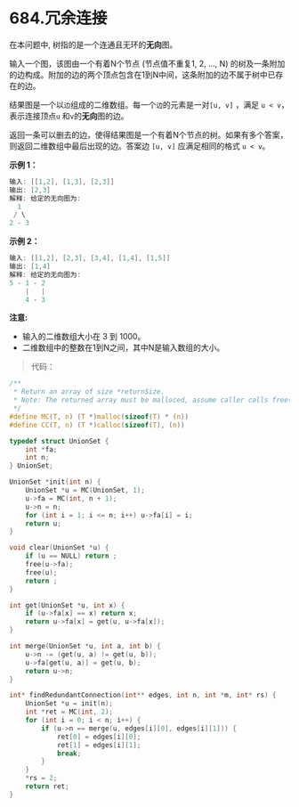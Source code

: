 # 684.冗余连接

在本问题中, 树指的是一个连通且无环的**无向**图。

输入一个图，该图由一个有着N个节点 (节点值不重复1, 2, ..., N) 的树及一条附加的边构成。附加的边的两个顶点包含在1到N中间，这条附加的边不属于树中已存在的边。

结果图是一个以`边`组成的二维数组。每一个`边`的元素是一对`[u, v]` ，满足 `u < v`，表示连接顶点`u` 和`v`的**无向**图的边。

返回一条可以删去的边，使得结果图是一个有着N个节点的树。如果有多个答案，则返回二维数组中最后出现的边。答案边 `[u, v]` 应满足相同的格式 `u < v`。

**示例 1：**

```c
输入: [[1,2], [1,3], [2,3]]
输出: [2,3]
解释: 给定的无向图为:
  1
 / \
2 - 3
```

**示例 2：**

```c
输入: [[1,2], [2,3], [3,4], [1,4], [1,5]]
输出: [1,4]
解释: 给定的无向图为:
5 - 1 - 2
    |   |
    4 - 3
```

**注意:**

- 输入的二维数组大小在 3 到 1000。
- 二维数组中的整数在1到N之间，其中N是输入数组的大小。

> 代码：

```c
/**
 * Return an array of size *returnSize.
 * Note: The returned array must be malloced, assume caller calls free().
 */
#define MC(T, n) (T *)malloc(sizeof(T) * (n))
#define CC(T, n) (T *)calloc(sizeof(T), (n))

typedef struct UnionSet {
    int *fa;
    int n;
} UnionSet;

UnionSet *init(int n) {
    UnionSet *u = MC(UnionSet, 1);
    u->fa = MC(int, n + 1);
    u->n = n;
    for (int i = 1; i <= n; i++) u->fa[i] = i;
    return u;
}

void clear(UnionSet *u) {
    if (u == NULL) return ;
    free(u->fa);
    free(u);
    return ;
}

int get(UnionSet *u, int x) {
    if (u->fa[x] == x) return x;
    return u->fa[x] = get(u, u->fa[x]);
}

int merge(UnionSet *u, int a, int b) {
    u->n -= (get(u, a) != get(u, b));
    u->fa[get(u, a)] = get(u, b);
    return u->n;
}

int* findRedundantConnection(int** edges, int n, int *m, int* rs) {
    UnionSet *u = init(n);
    int *ret = MC(int, 2);
    for (int i = 0; i < n; i++) {
        if (u->n == merge(u, edges[i][0], edges[i][1])) {
            ret[0] = edges[i][0];
            ret[1] = edges[i][1];
            break;
        }
    }
    *rs = 2;
    return ret;
}
```